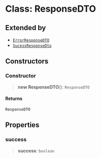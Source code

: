 # Class: ResponseDTO

## Extended by

- [`ErrorResponseDTO`](/api/dtos/Class.ErrorResponseDTO.md)
- [`SucessResponseDto`](/api/dtos/Class.SucessResponseDto.md)

## Constructors

<a id="constructor"></a>

### Constructor

> **new ResponseDTO**(): `ResponseDTO`

#### Returns

`ResponseDTO`

## Properties

<a id="success"></a>

### success

> **success**: `boolean`
